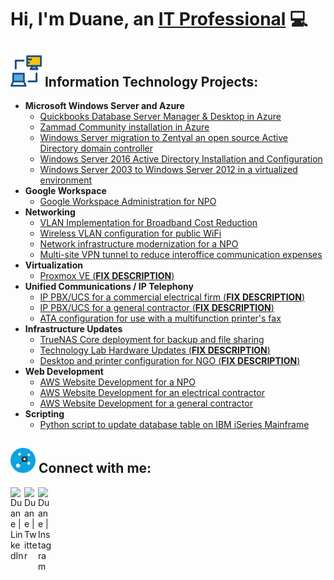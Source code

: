 # Hi, I'm Duane, an [IT Professional](https://www.linkedin.com/in/duane-george) :computer:
## <img width= "50px" src="assets/networking-monitor.svg" /> Information Technology Projects:
- **Microsoft Windows Server and Azure**
	- [Quickbooks Database Server Manager & Desktop in Azure](https://github.com/duanewg/Quickkbooks-Database-Server-Azure)
	- [Zammad Community installation in Azure](https://github.com/duanewg/zammad-community-on-azure)
	- [Windows Server migration to Zentyal an open source Active Directory domain controller](https://github.com/duanewg/windows-server-migration-to-zentyal)
	- [Windows Server 2016 Active Directory Installation and Configuration ](https://github.com/duanewg/windows-server-2016-active-directory)
  	- [Windows Server 2003 to Windows Server 2012 in a virtualized environment](https://github.com/duanewg/windows-server-2003-to-2012-migration)
- **Google Workspace**
	- [Google Workspace Administration for NPO](https://github.com/duanewg/google-workspace-for-non-profit) 
- **Networking**
	- [VLAN Implementation for Broadband Cost Reduction](https://github.com/duanewg/vlan-configuration-for-new-department)
	- [Wireless VLAN configuration for public WiFi](https://github.com/duanewg/wireless-vlan-public-wifi)
	- [Network infrastructure modernization for a NPO](https://github.com/duanewg/network-infrastructure-modernization-npo)
	- [Multi-site VPN tunnel to reduce interoffice communication expenses](https://github.com/duanewg/project-page)
- **Virtualization**
	- [Proxmox VE (**FIX DESCRIPTION**)]()
- **Unified Communications / IP Telephony**
	- [IP PBX/UCS for a commercial electrical firm (**FIX DESCRIPTION**)]()
	- [IP PBX/UCS for a general contractor (**FIX DESCRIPTION**)]()
	- [ATA configuration for use with a multifunction printer's fax]()
- **Infrastructure Updates**
	- [TrueNAS Core deployment for backup and file sharing ]()
	- [Technology Lab Hardware Updates (**FIX DESCRIPTION**)](https://github.com/duanewg/project-page)
   	- [Desktop and printer configuration for NGO (**FIX DESCRIPTION**)]()
- **Web Development**
  - [AWS Website Development for a NPO](https://github.com/duanewg/web-development-for-non-profit)
  - [AWS Website Development for an electrical contractor](https://github.com/duanewg/web-development-for-electrical-contractor)
  - [AWS Website Development for a general contractor](https://github.com/duanewg/web-development-for-general-contractor)
- **Scripting**
  - [Python script to update database table on IBM iSeries Mainframe](https://github.com/duanewg/python-script-to-update-mainframe-db)


<h2> <img width="40px" src="assets/connect.svg" /> Connect with me:</h2>

[<img align="left" alt="Duane | LinkedIn" width="22px" src="https://skillicons.dev/icons?i=linkedin" />][linkedin]
[<img align="left" alt="Duane | Twitter" width="22px" src="https://skillicons.dev/icons?i=twitter" />][twitter]
[<img align="left" alt="Duane | Instagram" width="22px" src="https://skillicons.dev/icons?i=instagram" />][instagram]

[linkedin]: https://linkedin.com/in/duane-george
[twitter]: https://twitter.com/duanegeorge
[instagram]: https://www.instagram.com/twinbrodarkdg
